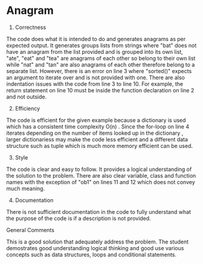 # Anagram

1. Correctness

The code does what it is intended to do and generates anagrams as per expected output. It generates groups lists from strings where "bat" does not have an anagram from the list provided and is grouped into its own list,  "ate", "eat" and "tea" are anagrams of each other so belong to their own list while "nat" and "tan" are also anagrams of each other therefore belong to a separate list. However, there is an error on line 3 where "sorted()" expects an argument to iterate over and is not provided with one. There are also indentation issues with the code from line 3 to line 10. For example, the return statement on line 10 must be inside the function declaration on line 2 and not outside. 

2. Efficiency 

The code is efficient for the given example because a dictionary is used which has a consistent time complexity O(n) . Since the for-loop on line 4 iterates depending on the number of items looked up in the dictionary , larger dictionariess may make the code less efficient and a different data structure such as tuple which is much more memory efficient can be used. 

3. Style 

The code is clear and easy to follow. It provides a logical understanding of the solution to the problem. There are also clear variable, class and function names with the exception of "ob1" on lines 11 and 12 which does not convey much meaning. 

4. Documentation 

There is not sufficient documentation in the code to fully understand what the purpose of the code is if a description is not provided. 


General Comments 

This is a good solution that adequately address the problem. The student demostrates good understanding logical thinking and good use various concepts such as data structures, loops and conditional statements. 
